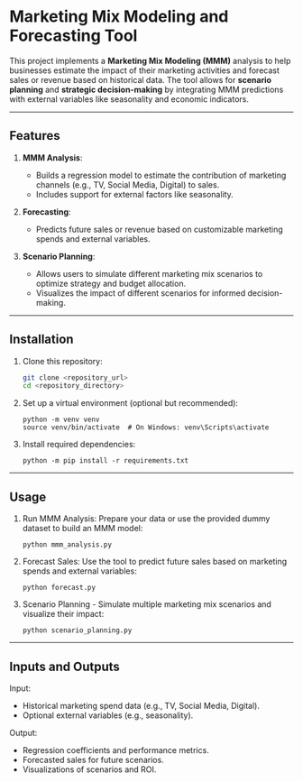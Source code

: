 # **Marketing Mix Modeling and Forecasting Tool**

This project implements a **Marketing Mix Modeling (MMM)** analysis to help businesses estimate the impact of their marketing activities and forecast sales or revenue based on historical data. The tool allows for **scenario planning** and **strategic decision-making** by integrating MMM predictions with external variables like seasonality and economic indicators.

---

## **Features**

1. **MMM Analysis**:
   - Builds a regression model to estimate the contribution of marketing channels (e.g., TV, Social Media, Digital) to sales.
   - Includes support for external factors like seasonality.

2. **Forecasting**:
   - Predicts future sales or revenue based on customizable marketing spends and external variables.

3. **Scenario Planning**:
   - Allows users to simulate different marketing mix scenarios to optimize strategy and budget allocation.
   - Visualizes the impact of different scenarios for informed decision-making.

---

## **Installation**

1. Clone this repository:
   ```bash
   git clone <repository_url>
   cd <repository_directory>
   ```
2. Set up a virtual environment (optional but recommended):
   ```
   python -m venv venv
   source venv/bin/activate  # On Windows: venv\Scripts\activate
   ```
3. Install required dependencies:
   ```
   python -m pip install -r requirements.txt
   ```

---

## Usage
1. Run MMM Analysis: Prepare your data or use the provided dummy dataset to build an MMM model:
    ```
    python mmm_analysis.py
    ```

2. Forecast Sales: Use the tool to predict future sales based on marketing spends and external variables:

    ```
    python forecast.py
    ```

3. Scenario Planning - Simulate multiple marketing mix scenarios and visualize their impact:

    ```
    python scenario_planning.py
    ```

---

## Inputs and Outputs

Input:

- Historical marketing spend data (e.g., TV, Social Media, Digital).
- Optional external variables (e.g., seasonality).

Output:

- Regression coefficients and performance metrics.
- Forecasted sales for future scenarios.
- Visualizations of scenarios and ROI.